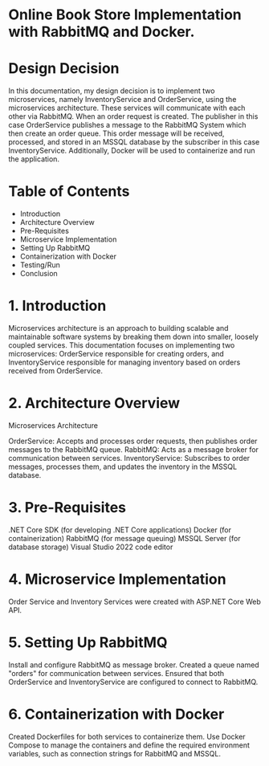 # Online Book Store Implementation with RabbitMQ and Docker.

# Design Decision
In this documentation, my design decision is to implement two microservices, namely InventoryService and OrderService, using the microservices architecture. These services will communicate with each other via RabbitMQ. When an order request is created. The publisher in this case OrderService publishes a message to the RabbitMQ System which then create an order queue. This order message will be received, processed, and stored in an MSSQL database by the subscriber in this case InventoryService. Additionally, Docker will be used to containerize and run the application.

# Table of Contents
- Introduction
- Architecture Overview
- Pre-Requisites
- Microservice Implementation
- Setting Up RabbitMQ
- Containerization with Docker
- Testing/Run
- Conclusion

# 1. Introduction
Microservices architecture is an approach to building scalable and maintainable software systems by breaking them down into smaller, loosely coupled services. This documentation focuses on implementing two microservices: OrderService responsible for creating orders, and InventoryService responsible for managing inventory based on orders received from OrderService.

# 2. Architecture Overview
Microservices Architecture

OrderService: Accepts and processes order requests, then publishes order messages to the RabbitMQ queue.
RabbitMQ: Acts as a message broker for communication between services.
InventoryService: Subscribes to order messages, processes them, and updates the inventory in the MSSQL database.

# 3. Pre-Requisites
.NET Core SDK (for developing .NET Core applications)
Docker (for containerization)
RabbitMQ (for message queuing)
MSSQL Server (for database storage)
Visual Studio 2022 code editor

# 4. Microservice Implementation
Order Service and Inventory Services were created with ASP.NET Core Web API.

# 5. Setting Up RabbitMQ
Install and configure RabbitMQ as message broker.
Created a queue named "orders" for communication between services.
Ensured that both OrderService and InventoryService are configured to connect to RabbitMQ.

# 6. Containerization with Docker
Created Dockerfiles for both services to containerize them.
Use Docker Compose to manage the containers and define the required environment variables, such as connection strings for RabbitMQ and MSSQL.


